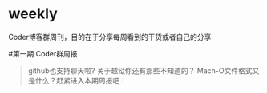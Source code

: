 # weekly
Coder博客群周刊，目的在于分享每周看到的干货或者自己的分享

#第一期 Coder群周报

>github也支持聊天啦? 关于越狱你还有那些不知道的？ Mach-O文件格式又是什么？赶紧进入本期周报吧！


